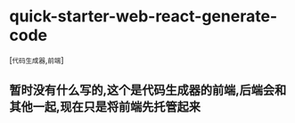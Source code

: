 # quick-starter-web-react-generate-code
[`代码生成器`,`前端`]
## 暂时没有什么写的,这个是代码生成器的前端,后端会和其他一起,现在只是将前端先托管起来
